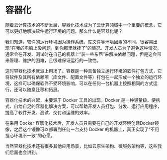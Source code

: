 # 容器化

随着云计算技术的不断发展，容器化技术成为了云计算领域中一个重要的概念，它可以更好地解决软件运行环境的问题。那么什么是容器化呢？

我们知道，软件的运行环境因为操作系统、库文件等环境因素的不同，很容易出现“在我的电脑上没问题，到你那里就挂了”的情况。开发人员为了避免这种情况，通常会在开发、测试时在自己的机器上“装一些东西”来解决依赖问题，但是这会带来管理、维护的困难，且很难保证运行的一致性。

这时容器化技术就派上用场了。容器是一种具备独立运行环境的软件打包方式，它将软件及其所有依赖项（库文件、配置文件等）打包在一起形成一个独立的运行环境，这样可以确保软件不受环境影响，可以在任何一台机器上按照相同的方式运行，还可以随意迁移和拓展。

容器化技术的兴起，主要源于 Docker 工具的出现。Docker 是一种轻量级、便携式、自给自足的容器化解决方案，可以帮助开发人员打包、分发、运行应用程序，提高了软件开发、测试、交付和运维的效率。

在采用 Docker 容器化技术后，开发人员只需要在自己的开发环境创建Docker镜像，之后这个镜像可以部署到任何一台支持 Docker 的机器上，真正实现了“不用担心环境不一致”的心愿。

当然容器化技术还有很多其他应用场景，比如云原生架构、微服务架构等，这些我们后面也会讲到。